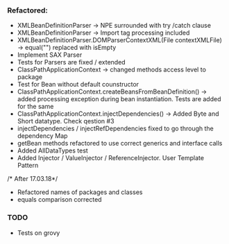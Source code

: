 ### Refactored:
* XMLBeanDefinitionParser -> NPE surrounded with try /catch clause
* XMLBeanDefinitionParser -> Import tag processing included
* XMLBeanDefinitionParser.DOMParserContextXML(File contextXMLFile) -> equal("") replaced with isEmpty
* Implement SAX Parser
* Tests for Parsers are fixed / extended
* ClassPathApplicationContext -> changed methods access level to package
* Test for Bean without default counstructor
* ClassPathApplicationContext.createBeansFromBeanDefinition() -> added processing exception during bean instantiation. Tests are added for the same
* ClassPathApplicationContext.injectDependencies() -> Added Byte and Short datatype. Check qestion #3
* injectDependencies / injectRefDependencies fixed to go through the dependency Map
* getBean methods refactored to use correct generics and interface calls
* Added AllDataTypes test
* Added Injector / ValueInjector / ReferenceInjector. User Template Pattern

/* After  17.03.18*/
* Refactored names of packages and classes
* equals comparison corrected

### TODO
* Tests on grovy
